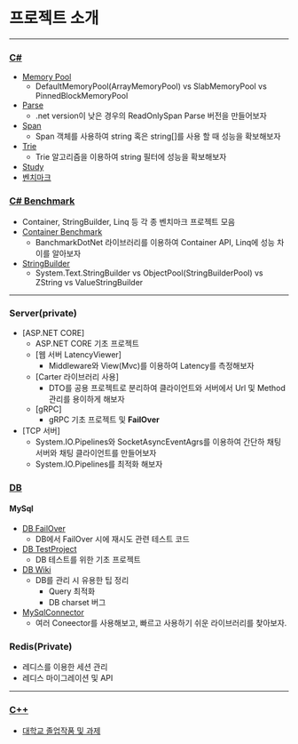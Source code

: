 # 프로젝트 소개

---

### [C#](https://github.com/junhun0106/CSharp)
  * [Memory Pool](https://github.com/junhun0106/CSharp/tree/main/MemoryPool)
    * DefaultMemoryPool(ArrayMemoryPool) vs SlabMemoryPool vs PinnedBlockMemoryPool  
  * [Parse](https://github.com/junhun0106/CSharp/tree/main/Parse)
    * .net version이 낮은 경우의 ReadOnlySpan<char> Parse 버전을 만들어보자 
  * [Span](https://github.com/junhun0106/CSharp/tree/main/Span)
    * Span 객체를 사용하여 string 혹은 string[]를 사용 할 때 성능을 확보해보자
  * [Trie](https://github.com/junhun0106/CSharp/tree/main/Trie)
    * Trie 알고리즘을 이용하여 string 필터에 성능을 확보해보자
  * [Study](https://github.com/junhun0106/CSharp/tree/main/StudyProject)
  * [벤치마크](https://github.com/junhun0106/CSharp-Benchmark)
   

 
 ### [C# Benchmark](https://github.com/junhun0106/CSharp-Benchmark)
 
* Container, StringBuilder, Linq 등 각 종 벤치마크 프로젝트 모음
* [Container Benchmark](https://github.com/junhun0106/CSharp-Benchmark/tree/main/Container)
  * BanchmarkDotNet 라이브러리를 이용하여 Container API, Linq에 성능 차이를 알아보자 
* [StringBuilder](https://github.com/junhun0106/CSharp-Benchmark/tree/main/StringBuilder)
  * System.Text.StringBuilder vs ObjectPool(StringBuilderPool) vs ZString vs ValueStringBuilder
 
---

### Server(private)

* [ASP.NET CORE]
  * ASP.NET CORE 기초 프로젝트
  * [웹 서버 LatencyViewer]
    * Middleware와 View(Mvc)를 이용하여 Latency를 측정해보자
  * [Carter 라이브러리 사용]
    * DTO를 공용 프로젝트로 분리하여 클라이언트와 서버에서 Url 및 Method 관리를 용이하게 해보자
  * [gRPC]
    * gRPC 기초 프로젝트 및 **FailOver**
* [TCP 서버]
  * System.IO.Pipelines와 SocketAsyncEventAgrs를 이용하여 간단하 채팅 서버와 채팅 클라이언트를 만들어보자
  * System.IO.Pipelines를 최적화 해보자

### [DB](https://github.com/junhun0106/DB-REDIS)

#### MySql
* [DB FailOver](https://github.com/junhun0106/DB-REDIS/tree/main/DBFailOver)
  * DB에서 FailOver 시에 재시도 관련 테스트 코드
* [DB TestProject](https://github.com/junhun0106/DB-REDIS/tree/main/DBTest)
  * DB 테스트를 위한 기초 프로젝트
* [DB Wiki](https://github.com/junhun0106/DB-REDIS/wiki)
  * DB를 관리 시 유용한 팁 정리
    * Query 최적화
    * DB charset 버그
* [MySqlConnector](https://github.com/junhun0106/DB-REDIS/tree/main/Migration)
  * 여러 Coneector를 사용해보고, 빠르고 사용하기 쉬운 라이브러리를 찾아보자. 

### Redis(Private)
* 레디스를 이용한 세션 관리
* 레디스 마이그레이션 및 API 

---

### [C++](https://github.com/junhun0106/Cplusplus)

* [대학교 졸업작품 및 과제](https://github.com/junhun0106/Cplusplus/tree/main/University) 
